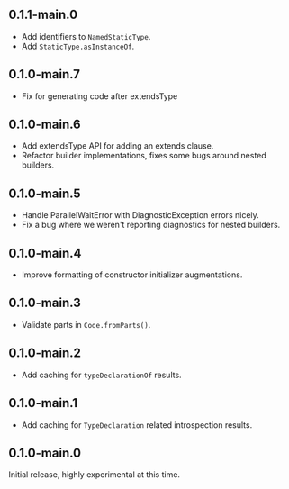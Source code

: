 ## 0.1.1-main.0

- Add identifiers to `NamedStaticType`.
- Add `StaticType.asInstanceOf`.

## 0.1.0-main.7

- Fix for generating code after extendsType

## 0.1.0-main.6

- Add extendsType API for adding an extends clause.
- Refactor builder implementations, fixes some bugs around nested builders.

## 0.1.0-main.5

- Handle ParallelWaitError with DiagnosticException errors nicely.
- Fix a bug where we weren't reporting diagnostics for nested builders.

## 0.1.0-main.4

- Improve formatting of constructor initializer augmentations.

## 0.1.0-main.3

- Validate parts in `Code.fromParts()`.

## 0.1.0-main.2

- Add caching for `typeDeclarationOf` results.

## 0.1.0-main.1

- Add caching for `TypeDeclaration` related introspection results.

## 0.1.0-main.0

Initial release, highly experimental at this time.

